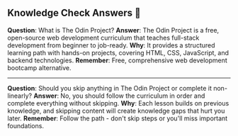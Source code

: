 ## Knowledge Check Answers 🎯

**Question**: What is The Odin Project?
**Answer**: The Odin Project is a free, open-source web development curriculum that teaches full-stack development from beginner to job-ready.
**Why**: It provides a structured learning path with hands-on projects, covering HTML, CSS, JavaScript, and backend technologies.
**Remember**: Free, comprehensive web development bootcamp alternative.

---

**Question**: Should you skip anything in The Odin Project or complete it non-linearly?
**Answer**: No, you should follow the curriculum in order and complete everything without skipping.
**Why**: Each lesson builds on previous knowledge, and skipping content will create knowledge gaps that hurt you later.
**Remember**: Follow the path - don't skip steps or you'll miss important foundations.